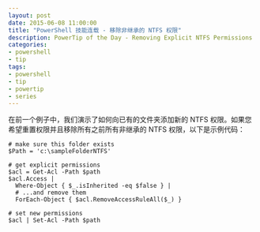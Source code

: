 ```yaml
---
layout: post
date: 2015-06-08 11:00:00
title: "PowerShell 技能连载 - 移除非继承的 NTFS 权限"
description: PowerTip of the Day - Removing Explicit NTFS Permissions
categories:
- powershell
- tip
tags:
- powershell
- tip
- powertip
- series
---
```

在前一个例子中，我们演示了如何向已有的文件夹添加新的 NTFS 权限。如果您希望重置权限并且移除所有之前所有非继承的 NTFS 权限，以下是示例代码：

    # make sure this folder exists
    $Path = 'c:\sampleFolderNTFS'
    
    # get explicit permissions
    $acl = Get-Acl -Path $path
    $acl.Access |
      Where-Object { $_.isInherited -eq $false } |
      # ...and remove them
      ForEach-Object { $acl.RemoveAccessRuleAll($_) }
    
    # set new permissions
    $acl | Set-Acl -Path $path

<!--本文国际来源：[Removing Explicit NTFS Permissions](http://community.idera.com/powershell/powertips/b/tips/posts/removing-explicit-ntfs-permissions)-->

